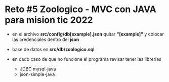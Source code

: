 # Reto #5 Zoologico - MVC con JAVA para mision tic 2022

- en el archivo **src/config/db[example].json** quitar **"[example]"** y colocar las credenciales dentro del **json**

- base de datos en **src/db/zoologico.sql**
- en dado caso de que no funcione el programa revisar tener las librerias
  - JDBC mysql-java
  - json-simple-java
